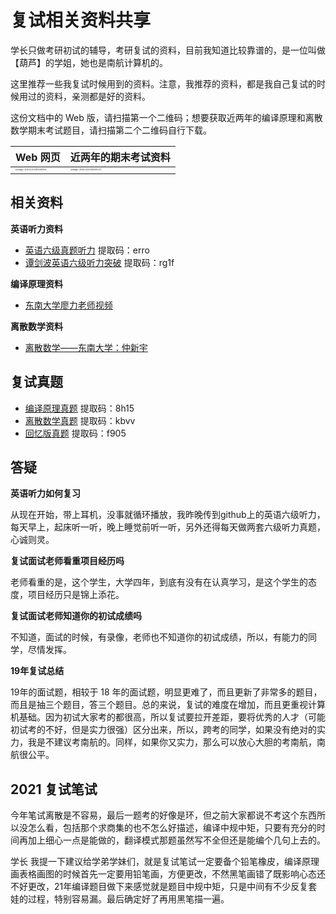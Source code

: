 # 复试相关资料共享

学长只做考研初试的辅导，考研复试的资料，目前我知道比较靠谱的，是一位叫做【葫芦】的学姐，她也是南航计算机的。

这里推荐一些我复试时候用到的资料。注意，我推荐的资料，都是我自己复试的时候用过的资料，亲测都是好的资料。

这份文档中的 Web 版，请扫描第一个二维码；想要获取近两年的编译原理和离散数学期末考试题目，请扫描第二个二维码自行下载。

| Web 网页                                                     | 近两年的期末考试资料                                         |
| ------------------------------------------------------------ | ------------------------------------------------------------ |
| <img  src="assets/image-20201222183149355.png" alt="image-20201222183149355" style="zoom: 20%;" /> | <img src="assets/image-20201222184335175.png" alt="image-20201222184335175" style="zoom:20%;" /> |



## 相关资料

**英语听力资料**

* [英语六级真题听力](https://pan.baidu.com/s/1CqVho02WtHYFhXe0JxUI4Q) 提取码：erro 
* [谭剑波英语六级听力突破](https://pan.baidu.com/s/1v-9H36auEZUuULh5ElS8aA) 提取码：rg1f 

**编译原理资料**

* [东南大学廖力老师视频](https://www.bilibili.com/video/av17704474?from=search&seid=4528436208142129340)

**离散数学资料**

* [离散数学——东南大学：仲新宇](https://www.bilibili.com/video/av39010602?from=search&seid=4551959006162759533)

## 复试真题

* [编译原理真题](https://pan.baidu.com/s/1AO7OQI2LsJaMu8KxIxXVoQ) 提取码：8h15
* [离散数学真题](https://pan.baidu.com/s/1DYNf5Wpoz5D_xnTRvlNd-g) 提取码：kbvv 
* [回忆版真题](https://pan.baidu.com/s/1I6Wpd7vgikhyAclp_5CwrQ) 提取码：f905



## 答疑

**英语听力如何复习**

从现在开始，带上耳机，没事就循环播放，我昨晚传到github上的英语六级听力，每天早上，起床听一听，晚上睡觉前听一听，另外还得每天做两套六级听力真题，心诚则灵。

**复试面试老师看重项目经历吗**

老师看重的是，这个学生，大学四年，到底有没有在认真学习，是这个学生的态度，项目经历只是锦上添花。

**复试面试老师知道你的初试成绩吗**

不知道，面试的时候，有录像，老师也不知道你的初试成绩，所以，有能力的同学，尽情发挥。

**19年复试总结**

19年的面试题，相较于 18 年的面试题，明显更难了，而且更新了非常多的题目，而且是抽三个题目，答三个题目。总的来说，复试的难度在增加，而且更重视计算机基础。因为初试大家考的都很高，所以复试要拉开差距，要将优秀的人才（可能初试考的不好，但是实力很强）区分出来，所以，跨考的同学，如果没有绝对的实力，我是不建议考南航的。同样，如果你又实力，那么可以放心大胆的考南航，南航很公平。

## 2021 复试笔试

今年笔试离散是不容易，最后一题考的好像是环，但之前大家都说不考这个东西所以没怎么看，包括那个求商集的也不怎么好描述，编译中规中矩，只要有充分的时间再加上细心一点是能做的，翻译模式那题虽然写不全但还是能编个几句上去的。

学长 我提一下建议给学弟学妹们，就是复试笔试一定要备个铅笔橡皮，编译原理画表格画图的时候首先一定要用铅笔画，方便更改，不然黑笔画错了既影响心态还不好更改，21年编译题目做下来感觉就是题目中规中矩，只是中间有不少反复套娃的过程，特别容易漏。最后确定好了再用黑笔描一遍。